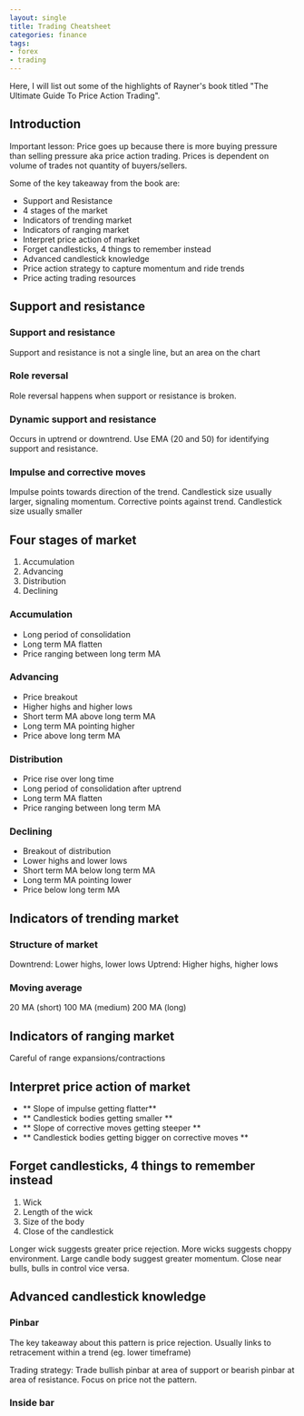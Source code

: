 ```yaml
---
layout: single
title: Trading Cheatsheet
categories: finance
tags: 
- forex
- trading
---
```


Here, I will list out some of the highlights of Rayner's book titled "The Ultimate Guide To Price Action Trading".

## Introduction
Important lesson: Price goes up because there is more buying pressure than selling pressure aka price action trading.
Prices is dependent on volume of trades not quantity of buyers/sellers.

Some of the key takeaway from the book are:
- Support and Resistance
- 4 stages of the market
- Indicators of trending market
- Indicators of ranging market
- Interpret price action of market
- Forget candlesticks, 4 things to remember instead
- Advanced candlestick knowledge
- Price action strategy to capture momentum and ride trends
- Price acting trading resources

## Support and resistance
### Support and resistance
Support and resistance is not a single line, but an area on the chart

### Role reversal
Role reversal happens when support or resistance is broken.

### Dynamic support and resistance
Occurs in uptrend or downtrend. Use EMA (20 and 50) for identifying support and resistance.

### Impulse and corrective moves
Impulse points towards direction of the trend. Candlestick size usually larger, signaling momentum.
Corrective points against trend. Candlestick size usually smaller

## Four stages of market
1. Accumulation
2. Advancing
3. Distribution
4. Declining

### Accumulation
- Long period of consolidation
- Long term MA flatten
- Price ranging between long term MA

### Advancing
- Price breakout
- Higher highs and higher lows
- Short term MA above long term MA
- Long term MA pointing higher
- Price above long term MA

### Distribution
- Price rise over long time
- Long period of consolidation after uptrend
- Long term MA flatten
- Price ranging between long term MA

### Declining
- Breakout of distribution 
- Lower highs and lower lows
- Short term MA below long term MA
- Long term MA pointing lower
- Price below long term MA

## Indicators of trending market
### Structure of market
Downtrend: Lower highs, lower lows
Uptrend: Higher highs, higher lows

### Moving average
20 MA (short)
100 MA (medium)
200 MA (long)

## Indicators of ranging market
Careful of range expansions/contractions

## Interpret price action of market
- ** Slope of impulse getting flatter**
- ** Candlestick bodies getting smaller **
- ** Slope of corrective moves getting steeper **
- ** Candlestick bodies getting bigger on corrective moves **

## Forget candlesticks, 4 things to remember instead
1. Wick
2. Length of the wick
3. Size of the body
4. Close of the candlestick

Longer wick suggests greater price rejection.
More wicks suggests choppy environment.
Large candle body suggest greater momentum.
Close near bulls, bulls in control vice versa.

## Advanced candlestick knowledge
### Pinbar
The key takeaway about this pattern is price rejection.
Usually links to retracement within a trend (eg. lower timeframe)

Trading strategy: Trade bullish pinbar at area of support or bearish pinbar 
at area of resistance. Focus on price not the pattern.

### Inside bar
